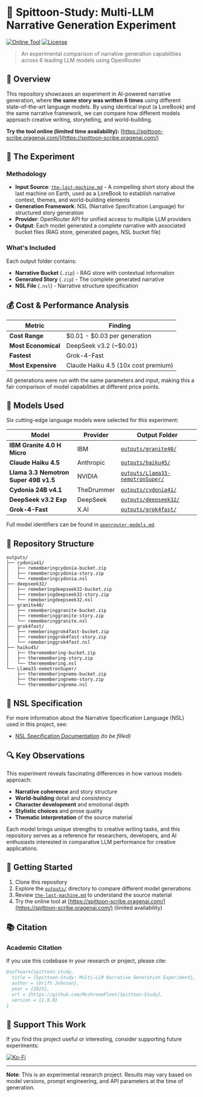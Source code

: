 # 🤖 Spittoon-Study: Multi-LLM Narrative Generation Experiment

[![Online Tool](https://img.shields.io/badge/Try%20Online-Limited%20Time-brightgreen)](https://spittoon-scribe.oragenai.com/)
[![License](https://img.shields.io/badge/License-MIT-blue.svg)](LICENSE)

> An experimental comparison of narrative generation capabilities across 6 leading LLM models using OpenRouter

## 🌟 Overview

This repository showcases an experiment in AI-powered narrative generation, where **the same story was written 6 times** using different state-of-the-art language models. By using identical input (a LoreBook) and the same narrative framework, we can compare how different models approach creative writing, storytelling, and world-building.

**Try the tool online (limited time availability):** [https://spittoon-scribe.oragenai.com/](https://spittoon-scribe.oragenai.com/)

## 🧪 The Experiment

### Methodology

- **Input Source**: [`the-last-machine.md`](the-last-machine.md) - A compelling short story about the last machine on Earth, used as a LoreBook to establish narrative context, themes, and world-building elements
- **Generation Framework**: NSL (Narrative Specification Language) for structured story generation
- **Provider**: OpenRouter API for unified access to multiple LLM providers
- **Output**: Each model generated a complete narrative with associated bucket files (RAG store, generated pages, NSL bucket file)

### What's Included

Each output folder contains:
- **Narrative Bucket** (`.zip`) - RAG store with contextual information
- **Generated Story** (`.zip`) - The complete generated narrative
- **NSL File** (`.nsl`) - Narrative structure specification

## 💰 Cost & Performance Analysis

| Metric | Finding |
|--------|---------|
| **Cost Range** | $0.01 - $0.03 per generation |
| **Most Economical** | DeepSeek v3.2 (~$0.01) |
| **Fastest** | Grok-4-Fast |
| **Most Expensive** | Claude Haiku 4.5 (10x cost premium) |

All generations were run with the same parameters and input, making this a fair comparison of model capabilities at different price points.

## 🎯 Models Used

Six cutting-edge language models were selected for this experiment:

| Model | Provider | Output Folder |
|-------|----------|---------------|
| **IBM Granite 4.0 H Micro** | IBM | [`outputs/granite40/`](outputs/granite40/) |
| **Claude Haiku 4.5** | Anthropic | [`outputs/haiku45/`](outputs/haiku45/) |
| **Llama 3.3 Nemotron Super 49B v1.5** | NVIDIA | [`outputs/Llama33-nemotronSuper/`](outputs/Llama33-nemotronSuper/) |
| **Cydonia 24B v4.1** | TheDrummer | [`outputs/cydonia41/`](outputs/cydonia41/) |
| **DeepSeek v3.2 Exp** | DeepSeek | [`outputs/deepseek32/`](outputs/deepseek32/) |
| **Grok-4-Fast** | X.AI | [`outputs/grok4fast/`](outputs/grok4fast/) |

Full model identifiers can be found in [`openrouter-models.md`](openrouter-models.md).

## 📂 Repository Structure

```
outputs/
├── cydonia41/
│   ├── rememberingcydonia-bucket.zip
│   ├── rememberingcydonia-story.zip
│   └── rememberingcydonia.nsl
├── deepseek32/
│   ├── remeberingdeepseek32-bucket.zip
│   ├── remeberingdeepseek32-story.zip
│   └── remeberingdeepseek32.nsl
├── granite40/
│   ├── rememberinggranite-bucket.zip
│   ├── rememberinggranite-story.zip
│   └── rememberinggranite.nsl
├── grok4fast/
│   ├── remeberinggrok4fast-bucket.zip
│   ├── remeberinggrok4fast-story.zip
│   └── remeberinggrok4fast.nsl
├── haiku45/
│   ├── theremembering-bucket.zip
│   ├── theremembering-story.zip
│   └── theremembering.nsl
└── Llama33-nemotronSuper/
    ├── therememberingnemo-bucket.zip
    ├── therememberingnemo-story.zip
    └── therememberingnemo.nsl
```

## 📖 NSL Specification

For more information about the Narrative Specification Language (NSL) used in this project, see:
- [NSL Specification Documentation](#) *(to be filled)*

## 🔍 Key Observations

This experiment reveals fascinating differences in how various models approach:
- **Narrative coherence** and story structure
- **World-building** detail and consistency
- **Character development** and emotional depth
- **Stylistic choices** and prose quality
- **Thematic interpretation** of the source material

Each model brings unique strengths to creative writing tasks, and this repository serves as a reference for researchers, developers, and AI enthusiasts interested in comparative LLM performance for creative applications.

## 🚀 Getting Started

1. Clone this repository
2. Explore the [`outputs/`](outputs/) directory to compare different model generations
3. Review [`the-last-machine.md`](the-last-machine.md) to understand the source material
4. Try the online tool at [https://spittoon-scribe.oragenai.com/](https://spittoon-scribe.oragenai.com/) (limited availability)

## 📚 Citation

### Academic Citation

If you use this codebase in your research or project, please cite:

```bibtex
@software{spittoon_study,
  title = {Spittoon-Study: Multi-LLM Narrative Generation Experiment},
  author = {Drift Johnson},
  year = {2025},
  url = {https://github.com/MushroomFleet/Spittoon-Study},
  version = {1.0.0}
}
```

## 💖 Support This Work

If you find this project useful or interesting, consider supporting future experiments:

[![Ko-Fi](https://cdn.ko-fi.com/cdn/kofi3.png?v=3)](https://ko-fi.com/driftjohnson)

---

**Note**: This is an experimental research project. Results may vary based on model versions, prompt engineering, and API parameters at the time of generation.

